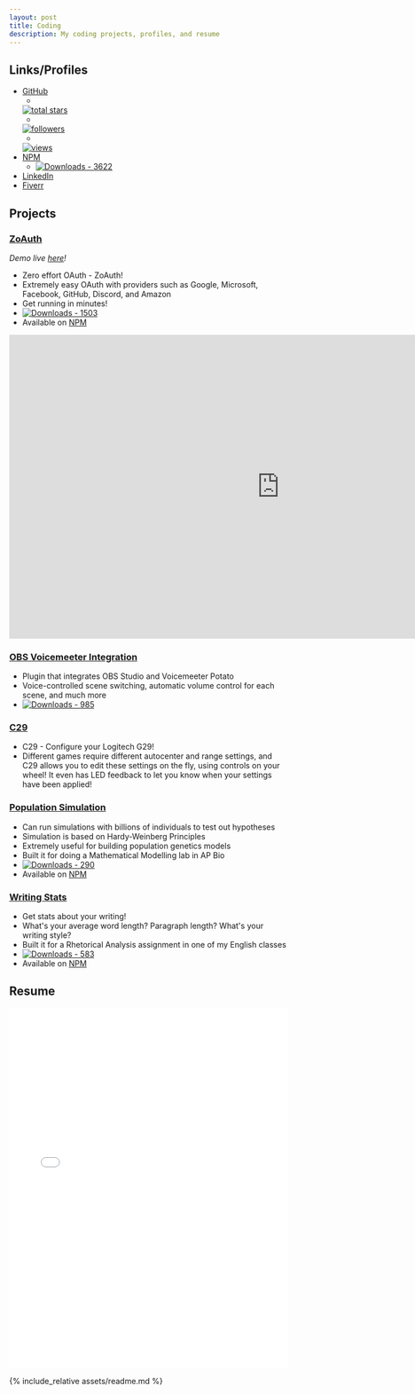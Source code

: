 ```yaml
---
layout: post
title: Coding
description: My coding projects, profiles, and resume
---
```

## Links/Profiles
- [GitHub](https://github.com/Zo-Bro-23)
    - <a href="https://github.com/Zo-Bro-23?tab=repositories&sort=stargazers">
    <img style="margin: 0px;" alt="total stars" title="Total stars on GitHub" src="https://custom-icon-badges.demolab.com/github/stars/Zo-Bro-23?color=55960c&style=for-the-badge&labelColor=488207&logo=star"/></a>
    - <a href="https://github.com/Zo-Bro-23?tab=followers">
    <img style="margin: 0px;" alt="followers" title="Follow me on Github" src="https://custom-icon-badges.demolab.com/github/followers/Zo-Bro-23?color=236ad3&labelColor=1155ba&style=for-the-badge&logo=person-add&label=Followers&logoColor=white"/></a>
    - <a href="https://github.com/Zo-Bro-23/view-count-badge">
    <img style="margin: 0px;" alt="views" title="GitHub profile views" src="https://view-count-badge.zohan.tech/Zo-Bro-23/profile?color=6b105d&labelColor=913e96&style=for-the-badge&logo=eye&label=VISITORS&logoColor=white"/></a>
- [NPM](https://npmjs.com/~zo-bro-23)
    - <a href="https://npmjs.com/~zo-bro-23"><img style="margin: 0px;" title="Downloads - 3622" src="https://custom-icon-badges.demolab.com/badge/3622-custom.svg?color=%23E05D44&logo=download&logoColor=white&style=for-the-badge&labelColor=CE4630&label=DOWNLOADS"/></a>
- [LinkedIn](https://linkedin.com/in/zobro23)
- [Fiverr](https://fiverr.com/zobro23)

## Projects
### [ZoAuth](https://github.com/Zo-Bro-23/zoauth)
*Demo live [here](https://demo.zoauth.zohan.tech)!*

- Zero effort OAuth - ZoAuth!
- Extremely easy OAuth with providers such as Google, Microsoft, Facebook, GitHub, Discord, and Amazon
- Get running in minutes!
- <a href="https://npmjs.com/package/zoauth"><img style="margin: 0px;" title="Downloads - 1503" src="https://custom-icon-badges.demolab.com/badge/1503-custom.svg?color=%23E05D44&logo=download&logoColor=white&style=for-the-badge&labelColor=CE4630&label=DOWNLOADS"/></a>
- Available on [NPM](https://npmjs.com/package/zoauth)

<iframe width="974" height="548" src="https://www.youtube.com/embed/jWLpqkWkTiQ" title="Introducing ZoAuth" frameborder="0" allow="accelerometer; autoplay; clipboard-write; encrypted-media; gyroscope; picture-in-picture" allowfullscreen></iframe>

### [OBS Voicemeeter Integration](https://github.com/Zo-Bro-23/obs-voicemeeter-integration)

- Plugin that integrates OBS Studio and Voicemeeter Potato
- Voice-controlled scene switching, automatic volume control for each scene, and much more
- <a href="https://github.com/Zo-Bro-23/obs-voicemeeter-integration/releases"><img style="margin: 0px;" title="Downloads - 985" src="https://custom-icon-badges.demolab.com/badge/985-custom.svg?color=%23E05D44&logo=download&logoColor=white&style=for-the-badge&labelColor=CE4630&label=DOWNLOADS"/></a>

### [C29](https://github.com/Zo-Bro-23/c29)

- C29 - Configure your Logitech G29!
- Different games require different autocenter and range settings, and C29 allows you to edit these settings on the fly, using controls on your wheel! It even has LED feedback to let you know when your settings have been applied!

### [Population Simulation](https://population-simulation.zohan.tech)

- Can run simulations with billions of individuals to test out hypotheses
- Simulation is based on Hardy-Weinberg Principles
- Extremely useful for building population genetics models
- Built it for doing a Mathematical Modelling lab in AP Bio
- <a href="https://npmjs.com/package/population-simulation"><img style="margin: 0px;" title="Downloads - 290" src="https://custom-icon-badges.demolab.com/badge/290-custom.svg?color=%23E05D44&logo=download&logoColor=white&style=for-the-badge&labelColor=CE4630&label=DOWNLOADS"/></a>
- Available on [NPM](https://npmjs.com/package/population-simulation)

### [Writing Stats](https://writing-stats.zohan.tech)

- Get stats about your writing!
- What's your average word length? Paragraph length? What's your writing style?
- Built it for a Rhetorical Analysis assignment in one of my English classes
- <a href="https://npmjs.com/package/writing-stats"><img style="margin: 0px;" title="Downloads - 583" src="https://custom-icon-badges.demolab.com/badge/583-custom.svg?color=%23E05D44&logo=download&logoColor=white&style=for-the-badge&labelColor=CE4630&label=DOWNLOADS"/></a>
- Available on [NPM](https://npmjs.com/package/writing-stats)

## Resume

<iframe src="assets/resume.pdf" frameborder="0" width="100%" height="650px"></iframe>

{% include_relative assets/readme.md %}